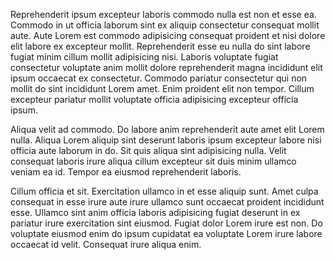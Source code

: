 Reprehenderit ipsum excepteur laboris commodo nulla est non et esse ea. Commodo in ut officia laborum sint ex aliquip consectetur consequat mollit aute. Aute Lorem est commodo adipisicing consequat proident et nisi dolore elit labore ex excepteur mollit. Reprehenderit esse eu nulla do sint labore fugiat minim cillum mollit adipisicing nisi. Laboris voluptate fugiat consectetur voluptate anim mollit dolore reprehenderit magna incididunt elit ipsum occaecat ex consectetur. Commodo pariatur consectetur qui non mollit do sint incididunt Lorem amet. Enim proident elit non tempor. Cillum excepteur pariatur mollit voluptate officia adipisicing excepteur officia ipsum.

Aliqua velit ad commodo. Do labore anim reprehenderit aute amet elit Lorem nulla. Aliqua Lorem aliquip sint deserunt laboris ipsum excepteur labore nisi officia aute laborum in do. Sit quis aliqua sint adipisicing nulla. Velit consequat laboris irure aliqua cillum excepteur sit duis minim ullamco veniam ea id. Tempor ea eiusmod reprehenderit laboris.

Cillum officia et sit. Exercitation ullamco in et esse aliquip sunt. Amet culpa consequat in esse irure aute irure ullamco sunt occaecat proident incididunt esse. Ullamco sint anim officia laboris adipisicing fugiat deserunt in ex pariatur irure exercitation sint eiusmod. Fugiat dolor Lorem irure est non. Do voluptate eiusmod enim do ipsum cupidatat ea voluptate Lorem irure labore occaecat id velit. Consequat irure aliqua enim.